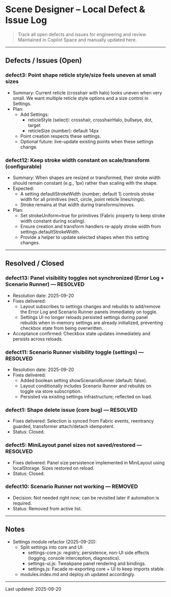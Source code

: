 # Scene Designer – Local Defect & Issue Log

> Track all open defects and issues for engineering and review.  
> Maintained in Copilot Space and manually updated here.

---

## Defects / Issues (Open)

### defect3: Point shape reticle style/size feels uneven at small sizes
- Summary: Current reticle (crosshair with halo) looks uneven when very small. We want multiple reticle style options and a size control in Settings.
- Plan:
  - Add Settings:
    - reticleStyle (select): crosshair, crosshairHalo, bullseye, dot, target
    - reticleSize (number): default 14px
  - Point creation respects these settings.
  - Optional future: live-update existing points when these settings change.

### defect12: Keep stroke width constant on scale/transform (configurable)
- Summary: When shapes are resized or transformed, their stroke width should remain constant (e.g., 1px) rather than scaling with the shape.
- Expected:
  - A setting defaultStrokeWidth (number; default 1) controls stroke width for all primitives (rect, circle, point reticle lines/rings).
  - Stroke remains at that width during transforms/moves.
- Plan:
  - Set strokeUniform=true for primitives (Fabric property to keep stroke width constant during scaling).
  - Ensure creation and transform handlers re-apply stroke width from settings.defaultStrokeWidth.
  - Provide a helper to update selected shapes when this setting changes.

---

## Resolved / Closed

### defect13: Panel visibility toggles not synchronized (Error Log + Scenario Runner) — RESOLVED
- Resolution date: 2025-09-20
- Fixes delivered:
  - Layout subscribes to settings changes and rebuilds to add/remove the Error Log and Scenario Runner panels immediately on toggle.
  - Settings UI no longer reloads persisted settings during panel rebuilds when in-memory settings are already initialized, preventing checkbox state from being overwritten.
- Acceptance confirmed: Checkbox state updates immediately and persists across reloads.

### defect11: Scenario Runner visibility toggle (settings) — RESOLVED
- Resolution date: 2025-09-20
- Fixes delivered:
  - Added boolean setting showScenarioRunner (default: false).
  - Layout conditionally includes Scenario Runner and rebuilds on toggle via store subscription.
  - Persisted via existing settings infrastructure; reflected on load.

### defect1: Shape delete issue (core bug) — RESOLVED
- Fixes delivered: Selection is synced from Fabric events, reentrancy guarded, transformer attach/detach idempotent.
- Status: Closed.

### defect5: MiniLayout panel sizes not saved/restored — RESOLVED
- Fixes delivered: Panel size persistence implemented in MiniLayout using localStorage. Sizes restored on reload.
- Status: Closed.

### defect10: Scenario Runner not working — REMOVED
- Decision: Not needed right now; can be revisited later if automation is required.
- Status: Removed from active list.

---

## Notes
- Settings module refactor (2025-09-20):
  - Split settings into core and UI:
    - settings-core.js: registry, persistence, non-UI side effects (logging, console interception, diagnostics).
    - settings-ui.js: Tweakpane panel rendering and bindings.
    - settings.js: Facade re-exporting core + UI to keep imports stable.
  - modules.index.md and deploy.sh updated accordingly.

---

Last updated: 2025-09-20
